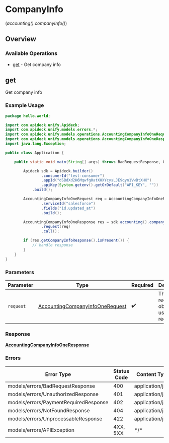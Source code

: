 # CompanyInfo
(*accounting().companyInfo()*)

## Overview

### Available Operations

* [get](#get) - Get company info

## get

Get company info

### Example Usage

```java
package hello.world;

import com.apideck.unify.Apideck;
import com.apideck.unify.models.errors.*;
import com.apideck.unify.models.operations.AccountingCompanyInfoOneRequest;
import com.apideck.unify.models.operations.AccountingCompanyInfoOneResponse;
import java.lang.Exception;

public class Application {

    public static void main(String[] args) throws BadRequestResponse, UnauthorizedResponse, PaymentRequiredResponse, NotFoundResponse, UnprocessableResponse, Exception {

        Apideck sdk = Apideck.builder()
                .consumerId("test-consumer")
                .appId("dSBdXd2H6Mqwfg0atXHXYcysLJE9qyn1VwBtXHX")
                .apiKey(System.getenv().getOrDefault("API_KEY", ""))
            .build();

        AccountingCompanyInfoOneRequest req = AccountingCompanyInfoOneRequest.builder()
                .serviceId("salesforce")
                .fields("id,updated_at")
                .build();

        AccountingCompanyInfoOneResponse res = sdk.accounting().companyInfo().get()
                .request(req)
                .call();

        if (res.getCompanyInfoResponse().isPresent()) {
            // handle response
        }
    }
}
```

### Parameters

| Parameter                                                                                     | Type                                                                                          | Required                                                                                      | Description                                                                                   |
| --------------------------------------------------------------------------------------------- | --------------------------------------------------------------------------------------------- | --------------------------------------------------------------------------------------------- | --------------------------------------------------------------------------------------------- |
| `request`                                                                                     | [AccountingCompanyInfoOneRequest](../../models/operations/AccountingCompanyInfoOneRequest.md) | :heavy_check_mark:                                                                            | The request object to use for the request.                                                    |

### Response

**[AccountingCompanyInfoOneResponse](../../models/operations/AccountingCompanyInfoOneResponse.md)**

### Errors

| Error Type                            | Status Code                           | Content Type                          |
| ------------------------------------- | ------------------------------------- | ------------------------------------- |
| models/errors/BadRequestResponse      | 400                                   | application/json                      |
| models/errors/UnauthorizedResponse    | 401                                   | application/json                      |
| models/errors/PaymentRequiredResponse | 402                                   | application/json                      |
| models/errors/NotFoundResponse        | 404                                   | application/json                      |
| models/errors/UnprocessableResponse   | 422                                   | application/json                      |
| models/errors/APIException            | 4XX, 5XX                              | \*/\*                                 |